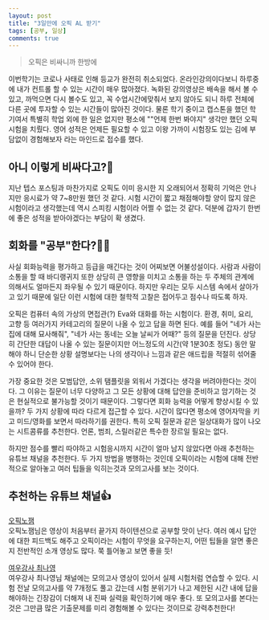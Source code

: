 ```yaml
---
layout: post
title: "3일만에 오픽 AL 받기"
tags: [공부, 일상]
comments: true
---
```


> 오픽은 비싸니까 한방에  

이번학기는 코로나 사태로 인해 등교가 완전히 취소되었다. 온라인강의이다보니 하루중에 내가 컨트롤 할 수 있는 시간이 매우 많아졌다. 녹화된 강의영상은 배속을 해서 볼 수 있고, 까먹으면 다시 볼수도 있고, 꼭 수업시간에맞춰서 보지 않아도 되니 하루 전체에 다른 곳에 투자할 수 있는 시간들이 많아진 것이다. 물론 학기 중이고 캡스톤을 했던 학기여서 특별히 학업 외에 한 일은 없지만 평소에 ""언제 한번 봐야지" 생각만 했던 오픽 시험을 치뤘다. 영어 성적은 언제든 필요할 수 있고 이왕 가까이 시험장도 있는 김에 부담없이 경험해보자 라는 마인드로 접수를 했다.  

## 아니 이렇게 비싸다고?💸  
지난 텝스 포스팅과 마찬가지로 오픽도 이미 응시한 지 오래되어서 정확히 기억은 안나지만 응시료가 약 7~8만원 했던 것 같다. 시험 시간이 짧고 채점해야할 양이 많지 않은 시험이라고 생각했는데 역시 스피킹 시험이라 어쩔 수 없는 것 같다. 덕분에 갑자기 한번에 좋은 성적을 받아야겠다는 부담이 확 생겼다.  

## 회화를 "공부"한다?🤷‍♂️  
사실 회화능력을 평가하고 등급을 매긴다는 것이 어찌보면 어불성설이다. 사람과 사람이 소통을 할 때 바디랭귀지 또한 상당히 큰 영향을 미치고 소통을 하는 두 주체의 관계에 의해서도 얼마든지 좌우될 수 있기 때문이다. 하지만 우리는 모두 시스템 속에서 살아가고 있기 때문에 일단 이런 시험에 대한 철학적 고찰은 접어두고 점수나 따도록 하자.  

오픽은 컴퓨터 속의 가상의 면접관(?) Eva와 대화를 하는 시험이다. 환경, 취미, 요리, 고향 등 여러가지 카테고리의 질문이 나올 수 있고 답을 하면 된다. 예를 들어 "네가 사는 집에 대해 묘사해줘", "네가 사는 동네는 오늘 날씨가 어때?" 등의 질문을 던진다. 상당히 간단한 대답이 나올 수 있는 질문이지만 어느정도의 시간(약 1분30초 정도) 동안 말해야 하니 단순한 상황 설명보다는 나의 생각이나 느낌과 같은 애드립을 적절히 섞어줄 수 있어야 한다.

가장 중요한 것은 모범답안, 소위 탬플릿을 외워서 가겠다는 생각을 버려야한다는 것이다. 그 이유는 질문이 너무 다양하고 그 모든 상황에 대해 답안을 준비하고 암기하는 것은 현실적으로 불가능할 것이기 때문이다. 그렇다면 회화 능력을 어떻게 향상시킬 수 있을까? 두 가지 상황에 따라 다르게 접근할 수 있다. 시간이 많다면 평소에 영어자막을 키고 미드/영화를 보면서 따라하기를 권한다. 특히 오픽 질문과 같은 일상대화가 많이 나오는 시트콤류를 추천한다. 언론, 범죄, 스릴러같은 특수한 장르일 필요는 없다.  

하지만 점수를 빨리 따야하고 시험응시까지 시간이 얼마 남지 않았다면 아래 추천하는 유튜브 채널을 추천한다. 두 가지 방법을 병행하는 것인데 오픽이라는 시험에 대해 전반적으로 알아놓고 여러 팁들을 익히는것과 모의고사를 보는 것이다.  

## 추천하는 유튜브 채널👍  
[오픽노잼](https://www.youtube.com/channel/UCw4izi2fsJzFltt3EbmokWA)  
오픽노잼님은 영상이 처음부터 끝가지 하이텐션으로 공부할 맛이 난다. 여러 예시 답안에 대한 피드백도 해주고 오픽이라는 시험이 무엇을 요구하는지, 어떤 팁들을 알면 좋은지 전반적인 소개 영상도 많다. 쭉 틀어놓고 보면 좋을 듯!  

[여우강사 최나영](https://www.youtube.com/channel/UCAvvhAd49J6pMYmqkTclQQg)  
여우강사 최나영님 채널에는 모의고사 영상이 있어서 실제 시험처럼 연습할 수 있다. 시험 전날 모의고사를 약 7개정도 풀고 갔는데 시험 분위기가 나고 제한된 시간 내에 답을 해야하는 긴장감이 더해져 내 진짜 실력을 확인하기에 매우 좋다. 또 모의고사를 본다는 것은 그만큼 많은 기출문제를 미리 경험해볼 수 있다는 것이므로 강력추천한다!  
